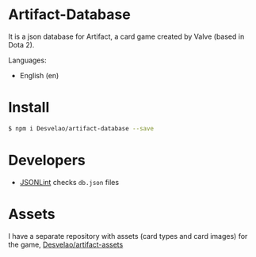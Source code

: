 # Artifact-Database

It is a json database for Artifact, a card game created by Valve (based in Dota 2).

Languages:
- English (en)

# Install

```bash
$ npm i Desvelao/artifact-database --save
```

# Developers

- [JSONLint](https://jsonlint.com) checks `db.json` files

# Assets

I have a separate repository with assets (card types and card images) for the game, [Desvelao/artifact-assets](https://github.com/Desvelao/artifact-assets)
